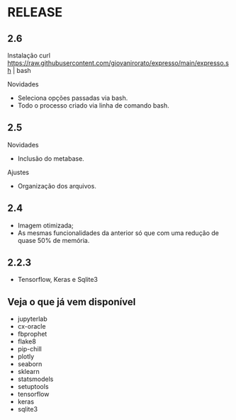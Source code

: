 # RELEASE

## 2.6

Instalação
    curl https://raw.githubusercontent.com/giovanirorato/expresso/main/expresso.sh | bash

Novidades
- Seleciona opções passadas via bash.
- Todo o processo criado via linha de comando bash.

## 2.5

Novidades

- Inclusão do metabase.

Ajustes

- Organização dos arquivos.

## 2.4

- Imagem otimizada;
- As mesmas funcionalidades da anterior só que com uma redução de quase 50% de memória.

## 2.2.3

- Tensorflow, Keras e Sqlite3

## Veja o que já vem disponível

- jupyterlab
- cx-oracle
- fbprophet
- flake8
- pip-chill
- plotly
- seaborn
- sklearn
- statsmodels
- setuptools
- tensorflow
- keras
- sqlite3
